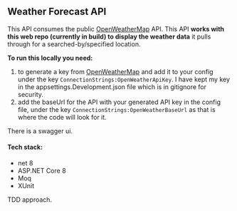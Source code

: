 ## Weather Forecast API 
This API consumes the public [OpenWeatherMap](https://openweathermap.org/api) API. This API **works with this web repo (currently in build) to display the weather data** it pulls through for a searched-by/specified location.

**To run this locally you need:**
1. to generate a key from [OpenWeatherMap](https://openweathermap.org/api) and add it to your config under the key `ConnectionStrings:OpenWeatherApiKey`. I have kept my key in the appsettings.Development.json file which is in gitignore for security.
2. add the baseUrl for the API with your generated API key in the config file, under the key `ConnectionStrings:OpenWeatherBaseUrl` as that is where the code will look for it.

There is a swagger ui.

#### Tech stack:
- net 8
- ASP.NET Core 8
- Moq
- XUnit

TDD approach. 
